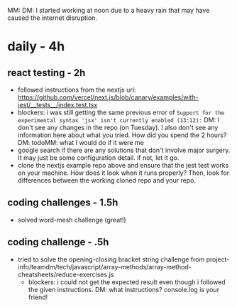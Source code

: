 MM: DM: I started working at noon due to a heavy rain that may have caused the internet disruption.
# daily - 4h

## react testing - 2h
* followed instructions from the nextjs url: https://github.com/vercel/next.js/blob/canary/examples/with-jest/__tests__/index.test.tsx
* blockers: i was still getting the same previous error of `Support for the experimental syntax 'jsx' isn't currently enabled (13:12):`
DM: I don't see any changes in the repo (on Tuesday). I also don't see any information here about what you tried. How did you spend the 2 hours?
DM: todoMM: what I would do if it were me
* google search if there are any solutions that don't involve major surgery. It may just be some configuration detail. if not, let it go.
* clone the nextjs example repo above and ensure that the jest test works on your machine. How does it look when it runs properly? Then, look for differences between the working cloned repo and your repo.

## coding challenges - 1.5h

* solved word-mesh challenge (great!)
## coding challenge - .5h
* tried to solve the opening-closing bracket string challenge from project-info/teamdm/tech/javascript/array-methods/array-method-cheatsheets/reduce-exercises.js
  * blockers: i could not get the expected result even though i followed the given instructions. DM: what instructions? console.log is your friend!

## 
